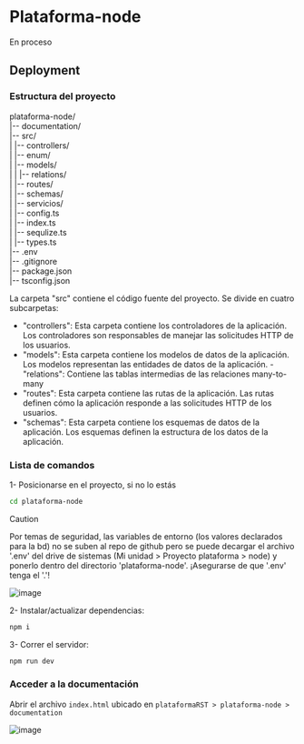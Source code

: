 # Plataforma-node

En proceso

## Deployment

### Estructura del proyecto
plataforma-node/  
|-- documentation/  
|-- src/  
|   |-- controllers/  
|   |-- enum/  
|   |-- models/  
|   |   |-- relations/  
|   |-- routes/  
|   |-- schemas/  
|   |-- servicios/  
|   |-- config.ts  
|   |-- index.ts  
|   |-- sequlize.ts  
|   |-- types.ts  
|-- .env  
|-- .gitignore  
|-- package.json  
|-- tsconfig.json  


La carpeta "src" contiene el código fuente del proyecto. Se divide en cuatro subcarpetas:

- "controllers": Esta carpeta contiene los controladores de la aplicación. Los controladores son responsables de manejar las solicitudes HTTP de los usuarios.
- "models": Esta carpeta contiene los modelos de datos de la aplicación. Los modelos representan las entidades de datos de la aplicación.
      - "relations": Contiene las tablas intermedias de las relaciones many-to-many
- "routes": Esta carpeta contiene las rutas de la aplicación. Las rutas definen cómo la aplicación responde a las solicitudes HTTP de los usuarios.
- "schemas": Esta carpeta contiene los esquemas de datos de la aplicación. Los esquemas definen la estructura de los datos de la aplicación.

### Lista de comandos
1- Posicionarse en el proyecto, si no lo estás
```bash
cd plataforma-node
```

> [!CAUTION]
> Por temas de seguridad, las variables de entorno (los valores declarados para la bd) no se suben al repo de github pero se puede decargar el archivo '.env' del drive de sistemas (Mi unidad > Proyecto plataforma > node) y ponerlo dentro del directorio 'plataforma-node'. ¡Asegurarse de que '.env' tenga el '.'!
>
>![image](https://github.com/RSTArgentina/plataformaRST/assets/128536319/6b056fbb-94c1-4488-b5a1-da838a59f06a)

2- Instalar/actualizar dependencias: 
```bash
npm i
```

3- Correr el servidor: 
```bash
npm run dev
```

### Acceder a la documentación  
Abrir el archivo `index.html` ubicado en `plataformaRST > plataforma-node > documentation`

![image](https://github.com/RSTArgentina/plataformaRST/assets/128536319/157b2a5a-005d-4301-bcf2-788c136c03df)




